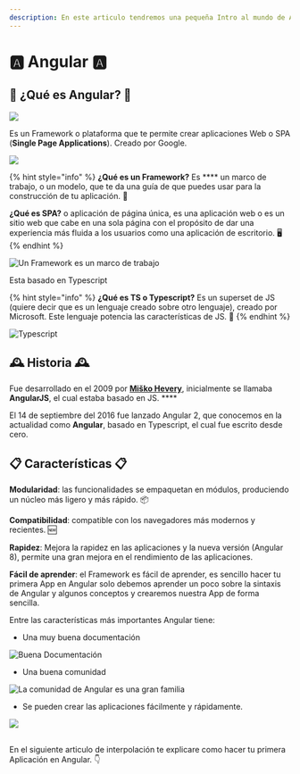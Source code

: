 ```yaml
---
description: En este articulo tendremos una pequeña Intro al mundo de Angular
---
```


# 🅰️ Angular 🅰️

## 🤔 ¿Qué es Angular? 🤔

![](<.gitbook/assets/angularhappy (1).png>)

Es un Framework o plataforma que te permite crear aplicaciones Web o SPA (**Single Page Applications**). Creado por Google.

![](.gitbook/assets/google.png)

{% hint style="info" %}
&#x20;**¿Qué es un Framework?** Es **** un marco de trabajo, o un modelo, que te da una guía de que puedes usar para la construcción de tu aplicación. 🧰

**¿Qué es SPA?** o aplicación de página única, es una aplicación web o es un sitio web que cabe en una sola página con el propósito de dar una experiencia más fluida a los usuarios como una aplicación de escritorio. 🖥️
{% endhint %}

![Un Framework es un marco de trabajo](.gitbook/assets/marco.png)

Esta basado en Typescript

{% hint style="info" %}
**¿Qué es TS o Typescript?** Es un superset de JS (quiere decir que es un lenguaje creado sobre otro lenguaje), creado por Microsoft. Este lenguaje potencia las características de JS. 💪
{% endhint %}

![Typescript](.gitbook/assets/ts.png)

## 🕰️ Historia 🕰️

Fue desarrollado en el 2009 por [**Miško Hevery**](https://github.com/mhevery), inicialmente se llamaba **AngularJS**, el cual estaba basado en JS. ****&#x20;

El 14 de septiembre del 2016 fue lanzado Angular 2, que conocemos en la actualidad como **Angular**, basado en Typescript, el cual fue escrito desde cero.

## 📋 Características 📋

**Modularidad**: las funcionalidades se empaquetan en módulos, produciendo un núcleo más ligero y más rápido. 📦

**Compatibilidad**: compatible con los navegadores más modernos y recientes. 🆕

**Rapidez**: Mejora la rapidez en las aplicaciones y la nueva versión (Angular 8), permite una gran mejora en el rendimiento de las aplicaciones.

**Fácil de aprender**: el Framework es fácil de aprender, es sencillo hacer tu primera App en Angular solo debemos aprender un poco sobre la sintaxis de Angular y algunos conceptos y  crearemos nuestra App de forma sencilla.&#x20;

Entre las características más importantes Angular tiene:

* Una muy buena documentación

![Buena Documentación](.gitbook/assets/doc.png)

* Una buena comunidad

![La comunidad de Angular es una gran familia](.gitbook/assets/comunidad.png)

* Se pueden crear las aplicaciones fácilmente y rápidamente.

![](.gitbook/assets/flash.png)

##

En el siguiente articulo de interpolación te explicare como hacer tu primera Aplicación en Angular. 👇

